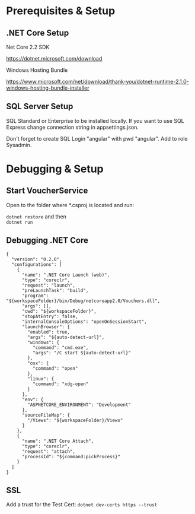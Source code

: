 # Prerequisites & Setup

## .NET Core Setup

Net Core 2.2 SDK

https://dotnet.microsoft.com/download

Windows Hosting Bundle

https://www.microsoft.com/net/download/thank-you/dotnet-runtime-2.1.0-windows-hosting-bundle-installer

## SQL Server Setup

SQL Standard or Enterprise to be installed locally. If you want to use SQL Express change connection string in appsettings.json.

Don't forget to create SQL Login "angular" with pwd "angular". Add to role Sysadmin.

# Debugging & Setup

## Start VoucherService

Open to the folder where \*.csproj is located and run:

`dotnet restore` and then  
`dotnet run`

## Debugging .NET Core

```
{
  "version": "0.2.0",
  "configurations": [
    {
      "name": ".NET Core Launch (web)",
      "type": "coreclr",
      "request": "launch",
      "preLaunchTask": "build",
      "program": "${workspaceFolder}/bin/Debug/netcoreapp2.0/Vouchers.dll",
      "args": [],
      "cwd": "${workspaceFolder}",
      "stopAtEntry": false,
      "internalConsoleOptions": "openOnSessionStart",
      "launchBrowser": {
        "enabled": true,
        "args": "${auto-detect-url}",
        "windows": {
          "command": "cmd.exe",
          "args": "/C start ${auto-detect-url}"
        },
        "osx": {
          "command": "open"
        },
        "linux": {
          "command": "xdg-open"
        }
      },
      "env": {
        "ASPNETCORE_ENVIRONMENT": "Development"
      },
      "sourceFileMap": {
        "/Views": "${workspaceFolder}/Views"
      }
    },
    {
      "name": ".NET Core Attach",
      "type": "coreclr",
      "request": "attach",
      "processId": "${command:pickProcess}"
    }
  ]
}
```

## SSL

Add a trust for the Test Cert: `dotnet dev-certs https --trust`
